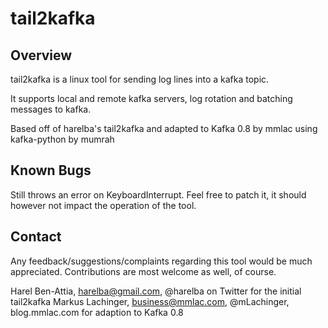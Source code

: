 # tail2kafka 

## Overview
tail2kafka is a linux tool for sending log lines into a kafka topic.

It supports local and remote kafka servers, log rotation and batching messages to kafka.

Based off of harelba's tail2kafka and adapted to Kafka 0.8 by mmlac using kafka-python by mumrah


## Known Bugs
Still throws an error on KeyboardInterrupt. Feel free to patch it, it should however not impact
the operation of the tool.

## Contact
Any feedback/suggestions/complaints regarding this tool would be much appreciated. Contributions are most welcome as well, of course.

Harel Ben-Attia, harelba@gmail.com, @harelba on Twitter  for the initial tail2kafka
Markus Lachinger, business@mmlac.com, @mLachinger, blog.mmlac.com  for adaption to Kafka 0.8
